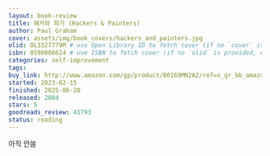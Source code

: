 ```yaml
---
layout: book-review
title: 해커와 화가 (Hackers & Painters)
author: Paul Graham
cover: assets/img/book_covers/hackers_and_painters.jpg
olid: OL3327779M # use Open Library ID to fetch cover (if no `cover` is provided)
isbn: 0596006624 # use ISBN to fetch cover (if no `olid` is provided, dashes are optional)
categories: self-improvement
tags: 
buy_link: http://www.amazon.com/gp/product/B0169MN2A2/ref=x_gr_bb_amazon?ie=UTF8&tag=x_gr_bb_amazon-20&linkCode=as2&camp=1789&creative=9325&creativeASIN=B0169MN2A2&SubscriptionId=1MGPYB6YW3HWK55XCGG2
started: 2023-02-15
finished: 2025-06-20
released: 2004
stars: 5
goodreads_review: 41793
status: reading
---
```


아직 안씀
